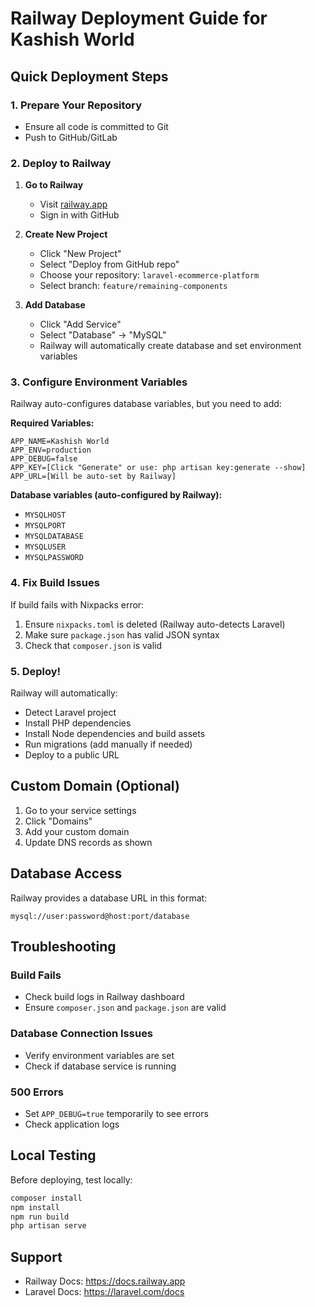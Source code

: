 # Railway Deployment Guide for Kashish World

## Quick Deployment Steps

### 1. Prepare Your Repository
- Ensure all code is committed to Git
- Push to GitHub/GitLab

### 2. Deploy to Railway

1. **Go to Railway**
   - Visit [railway.app](https://railway.app)
   - Sign in with GitHub

2. **Create New Project**
   - Click "New Project"
   - Select "Deploy from GitHub repo"
   - Choose your repository: `laravel-ecommerce-platform`
   - Select branch: `feature/remaining-components`

3. **Add Database**
   - Click "Add Service" 
   - Select "Database" → "MySQL"
   - Railway will automatically create database and set environment variables

### 3. Configure Environment Variables

Railway auto-configures database variables, but you need to add:

**Required Variables:**
```env
APP_NAME=Kashish World
APP_ENV=production
APP_DEBUG=false
APP_KEY=[Click "Generate" or use: php artisan key:generate --show]
APP_URL=[Will be auto-set by Railway]
```

**Database variables (auto-configured by Railway):**
- `MYSQLHOST`
- `MYSQLPORT` 
- `MYSQLDATABASE`
- `MYSQLUSER`
- `MYSQLPASSWORD`

### 4. Fix Build Issues

If build fails with Nixpacks error:
1. Ensure `nixpacks.toml` is deleted (Railway auto-detects Laravel)
2. Make sure `package.json` has valid JSON syntax
3. Check that `composer.json` is valid

### 5. Deploy!

Railway will automatically:
- Detect Laravel project
- Install PHP dependencies 
- Install Node dependencies and build assets
- Run migrations (add manually if needed)
- Deploy to a public URL

## Custom Domain (Optional)

1. Go to your service settings
2. Click "Domains"
3. Add your custom domain
4. Update DNS records as shown

## Database Access

Railway provides a database URL in this format:
```
mysql://user:password@host:port/database
```

## Troubleshooting

### Build Fails
- Check build logs in Railway dashboard
- Ensure `composer.json` and `package.json` are valid

### Database Connection Issues
- Verify environment variables are set
- Check if database service is running

### 500 Errors
- Set `APP_DEBUG=true` temporarily to see errors
- Check application logs

## Local Testing

Before deploying, test locally:
```bash
composer install
npm install
npm run build
php artisan serve
```

## Support

- Railway Docs: https://docs.railway.app
- Laravel Docs: https://laravel.com/docs
